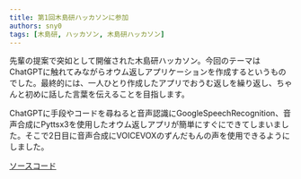 ```yaml
---
title: 第1回木島研ハッカソンに参加
authors: sny0
tags: [木島研, ハッカソン, 木島研ハッカソン]
---
```


先輩の提案で突如として開催された木島研ハッカソン。今回のテーマはChatGPTに触れてみながらオウム返しアプリケーションを作成するというものでした。最終的には、一人ひとり作成したアプリでおうむ返しを繰り返し、ちゃんと初めに話した言葉を伝えることを目指します。

ChatGPTに手段やコードを尋ねると音声認識にGoogleSpeechRecognition、音声合成にPyttsx3を使用したオウム返しアプリが簡単にすぐにできてしまいました。そこで2日目に音声合成にVOICEVOXのずんだもんの声を使用できるようにしました。

[ソースコード](https://github.com/sny0/repeatVoiceApp)